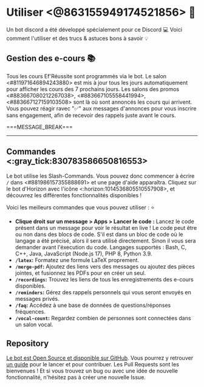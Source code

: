 # Utiliser <@863155949174521856> :robot:

Un bot discord a été développé spécialement pour ce Discord :computer:
Voici comment l'utiliser et des trucs & astuces bons à savoir :bulb:

## Gestion des e-cours :books:

Tous les cours Ef'Réussite sont programmés via le bot. Le salon <#811971646894243880> est mis à jour tous les jours automatiquement pour afficher les cours des 7 prochains jours. Les salons des promos <#883667080212267038>, <#883667105558441994>, <#883667127159103508> sont là où sont annoncés les cours qui arrivent. Vous pouvez réagir ravec ":white_check_mark:" aux messages d'annonces pour vous inscrire sans engagement, afin de recevoir des rappels juste avant le cours.

===MESSAGE_BREAK===
** **
## Commandes <:gray_tick:830783586650816553>

Le bot utilise les Slash-Commands. Vous pouvez donc commencer à écrire `/` dans <#881986157355888691> et une page d'aide apparaîtra. Cliquez sur le bot d'Horizon avec l'icône <:horizon:1014536805510557908>, et découvrez les différentes fonctionnalités disponibles !

Voici les meilleurs commandes que vous pouvez utiliser : :star:

- **Clique droit sur un message > Apps > Lancer le code :** Lancez le code présent dans un message pour voir le résultat en live ! Le code peut être ou non dans des blocs de code. S'il est dans un bloc de code où le langage a été précisé, alors il sera utilisé directement. Sinon il vous sera demander avant l'éxecution du code. Langages supportés : Bash, C, C++, Java, JavaScript (Node.js 17), PHP 8, Python 3.9.
- **`/latex`:** Formatez une formule LaTeX proprement.
- **`/merge-pdf`:** Ajoutez des liens vers des messages ou ajoutez des pièces jointes, et fusionnez les PDFs pour en créer un seul.
- **`/recordings`:** Trouvez les liens de tous les enregistrements des e-cours disponibles.
- **`/reminders`:** Gérez des rappels personnels qui vous seront envoyés en messages privés.
- **`/faq`:** Accédez à une base de données de questions/réponses fréquences.
- **`/vocal-count`:** Regardez combien de personnes sont connectées dans un salon vocal.

## Repository

[Le bot est Open Source et disponible sur GitHub](https://github.com/horizon-efrei/HorizonBot). Vous pourrez y retrouver [un guide](https://github.com/horizon-efrei/HorizonBot/blob/master/CONTRIBUTING.md) pour le lancer et pour contribuer.
Les Pull Requests sont les bienvenues ! Et si vous trouvez un bug ou avec une idée de nouvelle fonctionnalité, n'hésitez pas à créer une nouvelle Issue.
